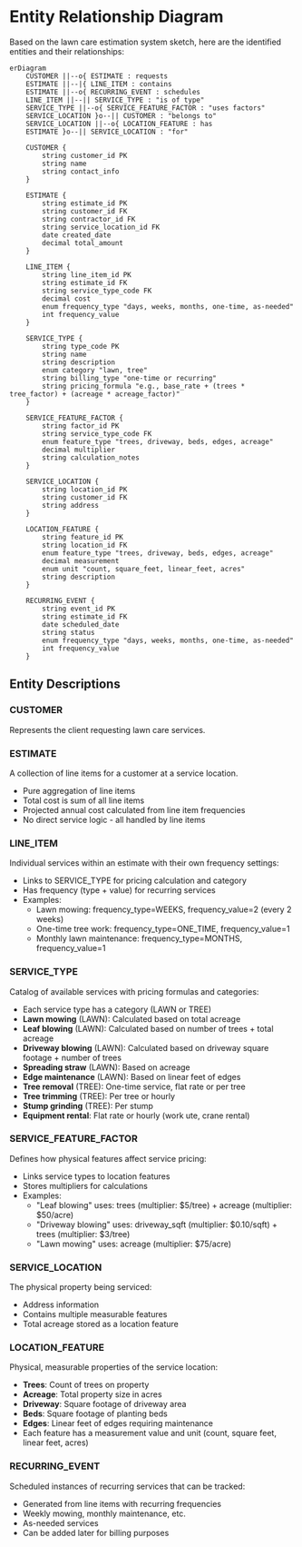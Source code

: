 # Entity Relationship Diagram

Based on the lawn care estimation system sketch, here are the identified entities and their relationships:

```mermaid
erDiagram
    CUSTOMER ||--o{ ESTIMATE : requests
    ESTIMATE ||--|{ LINE_ITEM : contains
    ESTIMATE ||--o{ RECURRING_EVENT : schedules
    LINE_ITEM ||--|| SERVICE_TYPE : "is of type"
    SERVICE_TYPE ||--o{ SERVICE_FEATURE_FACTOR : "uses factors"
    SERVICE_LOCATION }o--|| CUSTOMER : "belongs to"
    SERVICE_LOCATION ||--o{ LOCATION_FEATURE : has
    ESTIMATE }o--|| SERVICE_LOCATION : "for"

    CUSTOMER {
        string customer_id PK
        string name
        string contact_info
    }

    ESTIMATE {
        string estimate_id PK
        string customer_id FK
        string contractor_id FK
        string service_location_id FK
        date created_date
        decimal total_amount
    }

    LINE_ITEM {
        string line_item_id PK
        string estimate_id FK
        string service_type_code FK
        decimal cost
        enum frequency_type "days, weeks, months, one-time, as-needed"
        int frequency_value
    }

    SERVICE_TYPE {
        string type_code PK
        string name
        string description
        enum category "lawn, tree"
        string billing_type "one-time or recurring"
        string pricing_formula "e.g., base_rate + (trees * tree_factor) + (acreage * acreage_factor)"
    }

    SERVICE_FEATURE_FACTOR {
        string factor_id PK
        string service_type_code FK
        enum feature_type "trees, driveway, beds, edges, acreage"
        decimal multiplier
        string calculation_notes
    }

    SERVICE_LOCATION {
        string location_id PK
        string customer_id FK
        string address
    }

    LOCATION_FEATURE {
        string feature_id PK
        string location_id FK
        enum feature_type "trees, driveway, beds, edges, acreage"
        decimal measurement
        enum unit "count, square_feet, linear_feet, acres"
        string description
    }

    RECURRING_EVENT {
        string event_id PK
        string estimate_id FK
        date scheduled_date
        string status
        enum frequency_type "days, weeks, months, one-time, as-needed"
        int frequency_value
    }
```

## Entity Descriptions

### CUSTOMER
Represents the client requesting lawn care services.

### ESTIMATE
A collection of line items for a customer at a service location.

- Pure aggregation of line items
- Total cost is sum of all line items
- Projected annual cost calculated from line item frequencies
- No direct service logic - all handled by line items

### LINE_ITEM
Individual services within an estimate with their own frequency settings:

- Links to SERVICE_TYPE for pricing calculation and category
- Has frequency (type + value) for recurring services
- Examples:
  - Lawn mowing: frequency_type=WEEKS, frequency_value=2 (every 2 weeks)
  - One-time tree work: frequency_type=ONE_TIME, frequency_value=1
  - Monthly lawn maintenance: frequency_type=MONTHS, frequency_value=1

### SERVICE_TYPE
Catalog of available services with pricing formulas and categories:

- Each service type has a category (LAWN or TREE)
- **Lawn mowing** (LAWN): Calculated based on total acreage
- **Leaf blowing** (LAWN): Calculated based on number of trees + total acreage
- **Driveway blowing** (LAWN): Calculated based on driveway square footage + number of trees
- **Spreading straw** (LAWN): Based on acreage
- **Edge maintenance** (LAWN): Based on linear feet of edges
- **Tree removal** (TREE): One-time service, flat rate or per tree
- **Tree trimming** (TREE): Per tree or hourly
- **Stump grinding** (TREE): Per stump
- **Equipment rental**: Flat rate or hourly (work ute, crane rental)

### SERVICE_FEATURE_FACTOR
Defines how physical features affect service pricing:

- Links service types to location features
- Stores multipliers for calculations
- Examples:
  - "Leaf blowing" uses: trees (multiplier: $5/tree) + acreage (multiplier: $50/acre)
  - "Driveway blowing" uses: driveway_sqft (multiplier: $0.10/sqft) + trees (multiplier: $3/tree)
  - "Lawn mowing" uses: acreage (multiplier: $75/acre)

### SERVICE_LOCATION
The physical property being serviced:

- Address information
- Contains multiple measurable features
- Total acreage stored as a location feature

### LOCATION_FEATURE
Physical, measurable properties of the service location:

- **Trees**: Count of trees on property
- **Acreage**: Total property size in acres
- **Driveway**: Square footage of driveway area
- **Beds**: Square footage of planting beds
- **Edges**: Linear feet of edges requiring maintenance
- Each feature has a measurement value and unit (count, square feet, linear feet, acres)

### RECURRING_EVENT
Scheduled instances of recurring services that can be tracked:

- Generated from line items with recurring frequencies
- Weekly mowing, monthly maintenance, etc.
- As-needed services
- Can be added later for billing purposes
